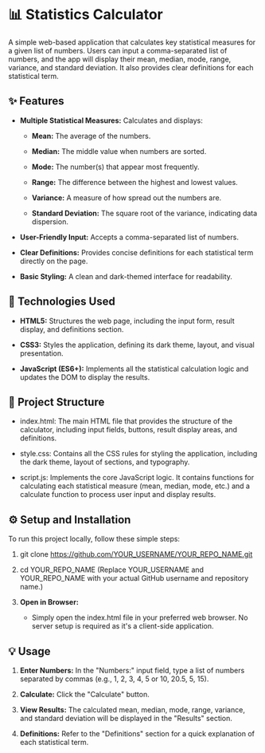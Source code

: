 📊 Statistics Calculator
========================

A simple web-based application that calculates key statistical measures for a given list of numbers. Users can input a comma-separated list of numbers, and the app will display their mean, median, mode, range, variance, and standard deviation. It also provides clear definitions for each statistical term.

✨ Features
----------

*   **Multiple Statistical Measures:** Calculates and displays:
    
    *   **Mean:** The average of the numbers.
        
    *   **Median:** The middle value when numbers are sorted.
        
    *   **Mode:** The number(s) that appear most frequently.
        
    *   **Range:** The difference between the highest and lowest values.
        
    *   **Variance:** A measure of how spread out the numbers are.
        
    *   **Standard Deviation:** The square root of the variance, indicating data dispersion.
        
*   **User-Friendly Input:** Accepts a comma-separated list of numbers.
    
*   **Clear Definitions:** Provides concise definitions for each statistical term directly on the page.
    
*   **Basic Styling:** A clean and dark-themed interface for readability.
    

🚀 Technologies Used
--------------------

*   **HTML5:** Structures the web page, including the input form, result display, and definitions section.
    
*   **CSS3:** Styles the application, defining its dark theme, layout, and visual presentation.
    
*   **JavaScript (ES6+):** Implements all the statistical calculation logic and updates the DOM to display the results.
    

📁 Project Structure
--------------------

*   index.html: The main HTML file that provides the structure of the calculator, including input fields, buttons, result display areas, and definitions.
    
*   style.css: Contains all the CSS rules for styling the application, including the dark theme, layout of sections, and typography.
    
*   script.js: Implements the core JavaScript logic. It contains functions for calculating each statistical measure (mean, median, mode, etc.) and a calculate function to process user input and display results.
    

⚙️ Setup and Installation
-------------------------

To run this project locally, follow these simple steps:

1.  git clone https://github.com/YOUR_USERNAME/YOUR_REPO_NAME.git
    
2.  cd YOUR_REPO_NAME (Replace YOUR_USERNAME and YOUR_REPO_NAME with your actual GitHub username and repository name.)
    
3.  **Open in Browser:**
    
    *   Simply open the index.html file in your preferred web browser. No server setup is required as it's a client-side application.
        

💡 Usage
--------

1.  **Enter Numbers:** In the "Numbers:" input field, type a list of numbers separated by commas (e.g., 1, 2, 3, 4, 5 or 10, 20.5, 5, 15).
    
2.  **Calculate:** Click the "Calculate" button.
    
3.  **View Results:** The calculated mean, median, mode, range, variance, and standard deviation will be displayed in the "Results" section.
    
4.  **Definitions:** Refer to the "Definitions" section for a quick explanation of each statistical term.
